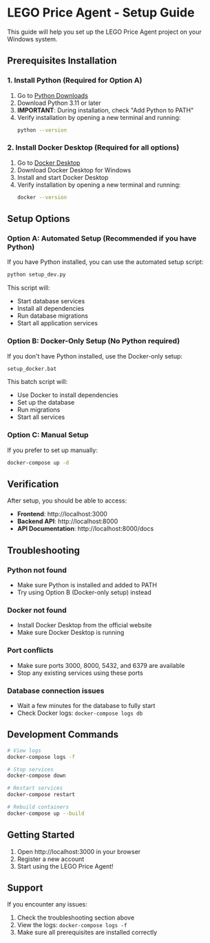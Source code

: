 # LEGO Price Agent - Setup Guide

This guide will help you set up the LEGO Price Agent project on your Windows system.

## Prerequisites Installation

### 1. Install Python (Required for Option A)

1. Go to [Python Downloads](https://www.python.org/downloads/)
2. Download Python 3.11 or later
3. **IMPORTANT**: During installation, check "Add Python to PATH"
4. Verify installation by opening a new terminal and running:
   ```bash
   python --version
   ```

### 2. Install Docker Desktop (Required for all options)

1. Go to [Docker Desktop](https://www.docker.com/products/docker-desktop/)
2. Download Docker Desktop for Windows
3. Install and start Docker Desktop
4. Verify installation by opening a new terminal and running:
   ```bash
   docker --version
   ```

## Setup Options

### Option A: Automated Setup (Recommended if you have Python)

If you have Python installed, you can use the automated setup script:

```bash
python setup_dev.py
```

This script will:
- Start database services
- Install all dependencies
- Run database migrations
- Start all application services

### Option B: Docker-Only Setup (No Python required)

If you don't have Python installed, use the Docker-only setup:

```bash
setup_docker.bat
```

This batch script will:
- Use Docker to install dependencies
- Set up the database
- Run migrations
- Start all services

### Option C: Manual Setup

If you prefer to set up manually:

```bash
docker-compose up -d
```

## Verification

After setup, you should be able to access:

- **Frontend**: http://localhost:3000
- **Backend API**: http://localhost:8000
- **API Documentation**: http://localhost:8000/docs

## Troubleshooting

### Python not found
- Make sure Python is installed and added to PATH
- Try using Option B (Docker-only setup) instead

### Docker not found
- Install Docker Desktop from the official website
- Make sure Docker Desktop is running

### Port conflicts
- Make sure ports 3000, 8000, 5432, and 6379 are available
- Stop any existing services using these ports

### Database connection issues
- Wait a few minutes for the database to fully start
- Check Docker logs: `docker-compose logs db`

## Development Commands

```bash
# View logs
docker-compose logs -f

# Stop services
docker-compose down

# Restart services
docker-compose restart

# Rebuild containers
docker-compose up --build
```

## Getting Started

1. Open http://localhost:3000 in your browser
2. Register a new account
3. Start using the LEGO Price Agent!

## Support

If you encounter any issues:
1. Check the troubleshooting section above
2. View the logs: `docker-compose logs -f`
3. Make sure all prerequisites are installed correctly 